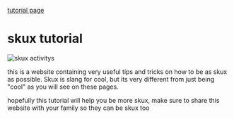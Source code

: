 <html>


  <head>

 <link rel='stylesheet' href='style2.css' type='text/css' />


</head>



<body>
  
<a href="https://skuxdlx.github.io/edwinnsphinxcat/"> tutorial page </a>

<h1>skux tutorial</h1>

<img src="https://www.valleyprofile.co.nz/wp-content/uploads/2022/05/P1-VALLEY-PROFILE-Martina-Dairy-Ram-raid-WEB.jpg" alt="skux activitys">

<p >this is a website containing very useful tips and tricks on how to be as skux as possible. Skux is slang for cool, but its very different from just being "cool" as you will see on these pages.</p>

<p>hopefully this tutorial will help you be more skux, make sure to share this website with your family so they can be skux too</p>

</body>


</html>
